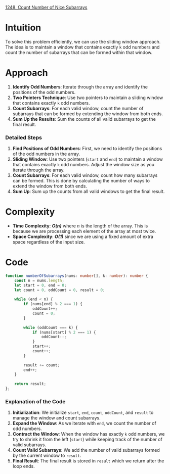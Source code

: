 [1248. Count Number of Nice Subarrays](https://leetcode.com/problems/count-number-of-nice-subarrays/)

# Intuition

To solve this problem efficiently, we can use the sliding window approach. The idea is to maintain a window that contains exactly `k` odd numbers and count the number of subarrays that can be formed within that window. 

# Approach

1. **Identify Odd Numbers**: Iterate through the array and identify the positions of the odd numbers.
2. **Two Pointers Technique**: Use two pointers to maintain a sliding window that contains exactly `k` odd numbers.
3. **Count Subarrays**: For each valid window, count the number of subarrays that can be formed by extending the window from both ends.
4. **Sum Up the Results**: Sum the counts of all valid subarrays to get the final result.

### Detailed Steps

1. **Find Positions of Odd Numbers**: First, we need to identify the positions of the odd numbers in the array.
2. **Sliding Window**: Use two pointers (`start` and `end`) to maintain a window that contains exactly `k` odd numbers. Adjust the window size as you iterate through the array.
3. **Count Subarrays**: For each valid window, count how many subarrays can be formed. This is done by calculating the number of ways to extend the window from both ends.
4. **Sum Up**: Sum up the counts from all valid windows to get the final result.

# Complexity

- **Time Complexity**: ***O(n)*** where *n* is the length of the array. This is because we are processing each element of the array at most twice.
- **Space Complexity**: ***O(1)*** since we are using a fixed amount of extra space regardless of the input size.

# Code
```typescript
function numberOfSubarrays(nums: number[], k: number): number {
    const n = nums.length;
    let start = 0, end = 0;
    let count = 0, oddCount = 0, result = 0;
    
    while (end < n) {
        if (nums[end] % 2 === 1) {
            oddCount++;
            count = 0;
        }
        
        while (oddCount === k) {
            if (nums[start] % 2 === 1) {
                oddCount--;
            }
            start++;
            count++;
        }
        
        result += count;
        end++;
    }
    
    return result;
};

```

### Explanation of the Code

1. **Initialization**: We initialize `start`, `end`, `count`, `oddCount`, and `result` to manage the window and count subarrays.
2. **Expand the Window**: As we iterate with `end`, we count the number of odd numbers.
3. **Contract the Window**: When the window has exactly `k` odd numbers, we try to shrink it from the left (`start`) while keeping track of the number of valid subarrays.
4. **Count Valid Subarrays**: We add the number of valid subarrays formed by the current window to `result`.
5. **Final Result**: The final result is stored in `result` which we return after the loop ends.
